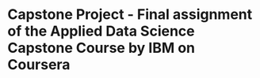 # Capstone Project - Final assignment of the Applied Data Science Capstone Course by IBM on Coursera
